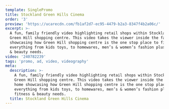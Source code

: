 ```yaml
---
template: SinglePromo
title: Stockland Green Hills Cinema
order: '3'
preview: 'https://ucarecdn.com/fb1af2d7-ec95-4479-b2a3-8347f4b2a06c/'
excerpt: >-
  A fun, family friendly video highlighting retail shops within Stocklands new
  Green Hill shopping centre. This video takes the viewer inside the family home
  showcasing how Green Hill shopping centre is the one stop place to find
  everything from kids toys, to homewares, men’s & women’s fashion plus fitness
  & beauty needs.
video: '240782239'
tags: 'promo, ad, video, videography'
meta:
  description: >-
    A fun, family friendly video highlighting retail shops within Stocklands new
    Green Hill shopping centre. This video takes the viewer inside the family
    home showcasing how Green Hill shopping centre is the one stop place to find
    everything from kids toys, to homewares, men’s & women’s fashion plus
    fitness & beauty needs.
  title: Stockland Green Hills Cinema
---
```



